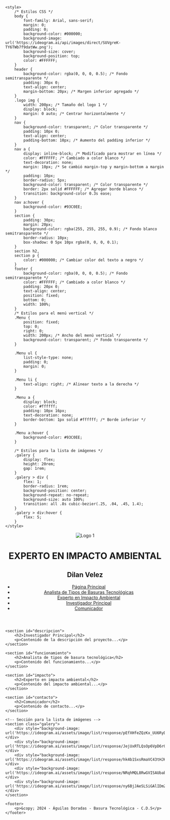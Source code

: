 <!DOCTYPE html>
<html lang="es">
<head>
    <meta charset="UTF-8">
    <meta name="viewport" content="width=device-width, initial-scale=1.0">
    <title>ANALISTA DE TIPOS DE BASURAS TECNOLÓGICAS</title>
    <!-- Agrega el ícono de la pestaña del navegador -->
    <link rel="icon" type="image/png" href="https://ideogram.ai/assets/image/list/response/pEfXHfeZQzKx_UU6RyDqRg">

    <style>
        /* Estilos CSS */
        body {
            font-family: Arial, sans-serif;
            margin: 0;
            padding: 0;
            background-color: #000000;
            background-image: url('https://ideogram.ai/api/images/direct/SUVgreK-TY6TWb7f9datWw.png');
            background-size: cover;
            background-position: top;
            color: #FFFFFF;
        }
        header {
            background-color: rgba(0, 0, 0, 0.5); /* Fondo semitransparente */
            padding: 30px 0;
            text-align: center;
            margin-bottom: 20px; /* Margen inferior agregado */
        }
        .logo img {
            width: 200px; /* Tamaño del logo 1 */
            display: block;
            margin: 0 auto; /* Centrar horizontalmente */
        }
        nav {
            background-color: transparent; /* Color transparente */
            padding: 10px 0;
            text-align: center;
            padding-bottom: 10px; /* Aumento del padding inferior */
        }
        nav a {
            display: inline-block; /* Modificado para mostrar en línea */
            color: #FFFFFF; /* Cambiado a color blanco */
            text-decoration: none;
            margin: 10px; /* Se cambió margin-top y margin-bottom a margin */
            padding: 10px;
            border-radius: 5px;
            background-color: transparent; /* Color transparente */
            border: 2px solid #FFFFFF; /* Agregar borde blanco */
            transition: background-color 0.3s ease;
        }
        nav a:hover {
            background-color: #93C0EE;
        }
        section {
            padding: 30px;
            margin: 20px;
            background-color: rgba(255, 255, 255, 0.9); /* Fondo blanco semitransparente */
            border-radius: 10px;
            box-shadow: 0 5px 10px rgba(0, 0, 0, 0.1);
        }
        section h2,
        section p {
            color: #000000; /* Cambiar color del texto a negro */
        }
        footer {
            background-color: rgba(0, 0, 0, 0.5); /* Fondo semitransparente */
            color: #FFFFFF; /* Cambiado a color blanco */
            padding: 20px 0;
            text-align: center;
            position: fixed;
            bottom: 0;
            width: 100%;
        }
        /* Estilos para el menú vertical */
        .Menu {
            position: fixed;
            top: 0;
            right: 0;
            width: 200px; /* Ancho del menú vertical */
            background-color: transparent; /* Fondo transparente */
        }

        .Menu ul {
            list-style-type: none;
            padding: 0;
            margin: 0;
        }

        .Menu li {
            text-align: right; /* Alinear texto a la derecha */
        }

        .Menu a {
            display: block;
            color: #ffffff;
            padding: 10px 16px;
            text-decoration: none;
            border-bottom: 1px solid #ffffff; /* Borde inferior */
        }

        .Menu a:hover {
            background-color: #93C0EE;
        }

        /* Estilos para la lista de imágenes */
        .galery {
            display: flex;
            height: 20rem;
            gap: 1rem;
        }
        .galery > div {
            flex: 1;
            border-radius: 1rem;
            background-position: center;
            background-repeat: no-repeat;
            background-size: auto 100%;
            transition: all .8s cubic-bezier(.25, .04, .45, 1.4);
        }
        .galery > div:hover {
            flex: 5;
        }
    </style>
</head>
<body>
    <header>
        <div class="logo">
            <img src="https://ideogram.ai/api/images/direct/meytRf9qReyElsWpi-7jWQ.png" alt="Logo 1">
        </div>
        <h1>EXPERTO EN IMPACTO AMBIENTAL</h1>
        <h2>Dilan Velez</h2>
        <!-- Menú vertical -->
        <nav class="Menu">
            <ul>
                <li><a href="http://127.0.0.1:5500/CODIGOS/CODIGO%20DE%20TRABAJO%20DE%20BASURA%20TECNOLOGICA%20(14-05-24).html">Página Principal</a></li>
                <li><a href="http://127.0.0.1:5500/CODIGOS/CODIGO%20ANALISTA.html">Analista de Tipos de Basuras Tecnológicas</a></li>
                <li><a href="http://127.0.0.1:5500/CODIGOS/CODIGO%20EXPERTO.html">Experto en Impacto Ambiental</a></li>
                <li><a href="http://127.0.0.1:5500/CODIGOS/CODIGO%20INVESTIGADOR%20PRINCIPAL.html">Investigador Principal</a></li>
                <li><a href="http://127.0.0.1:5500/CODIGOS/CODIGO%20COMUNICADOR.html">Comunicador</a></li>
            </ul>    
        </nav>
    </header>

    <section id="descripcion">
        <h2>Investigador Principal</h2>
        <p>Contenido de la descripción del proyecto...</p> 
    </section>

    <section id="funcionamiento">
        <h2>Analista de tipos de basura tecnológica</h2>
        <p>Contenido del funcionamiento...</p>
    </section>

    <section id="impacto">
        <h2>Experto en impacto ambiental</h2>
        <p>Contenido del impacto ambiental...</p>
    </section>

    <section id="contacto">
        <h2>Comunicador</h2>
        <p>Contenido de contacto...</p>
    </section>

    <!-- Sección para la lista de imágenes -->
    <section class="galery">
        <div style="background-image: url('https://ideogram.ai/assets/image/list/response/pEfXHfeZQzKx_UU6RyDqRg');"></div>
        <div style="background-image: url('https://ideogram.ai/assets/image/list/response/JejUxRTLQsOp6VpD6rOOiQ');"></div>
        <div style="background-image: url('https://ideogram.ai/assets/image/list/response/hk4b1SxsRmaVC43tHJKaUQ');"></div>
        <div style="background-image: url('https://ideogram.ai/assets/image/list/response/NRqhMQL8RwGVISAUbabqXw');"></div>
        <div style="background-image: url('https://ideogram.ai/assets/image/list/response/ny6BjJAeSLSiGAlIDmZHow');"></div>
    </section>

    <footer>
        <p>&copy; 2024 - Águilas Doradas - Basura Tecnológica - C.D.S</p>
    </footer>
</body>
</html>
